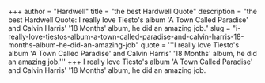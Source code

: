 +++
author = "Hardwell"
title = "the best Hardwell Quote"
description = "the best Hardwell Quote: I really love Tiesto's album 'A Town Called Paradise' and Calvin Harris' '18 Months' album, he did an amazing job."
slug = "i-really-love-tiestos-album-a-town-called-paradise-and-calvin-harris-18-months-album-he-did-an-amazing-job"
quote = '''I really love Tiesto's album 'A Town Called Paradise' and Calvin Harris' '18 Months' album, he did an amazing job.'''
+++
I really love Tiesto's album 'A Town Called Paradise' and Calvin Harris' '18 Months' album, he did an amazing job.

